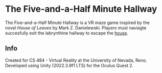 # The Five-and-a-Half Minute Hallway
The Five-and-a-Half Minute Hallway is a VR maze game inspired by the novel *House of Leaves* by Mark Z. Danielewski. Players must naviagte succesfully exit the labrynthine hallway to escape the
<span style="color:blue">[house](https://en.wikipedia.org/wiki/House_of_Leaves)</span>.


## Info
Created for CS 484 - Virtual Reality at the University of Nevada, Reno. Developed using Unity (2022.3.9f1 LTS) for the Oculus Quest 2.